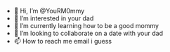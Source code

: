- 👋 Hi, I’m @YouRM0mmy
- 👀 I’m interested in your dad
- 🌱 I’m currently learning how to be a good mommy
- 💞️ I’m looking to collaborate on a date with your dad
- 📫 How to reach me email i guess

<!---
YouRM0mmy/YouRM0mmy is a ✨ special ✨ repository because its `README.md` (this file) appears on your GitHub profile.
You can click the Preview link to take a look at your changes.
--->
